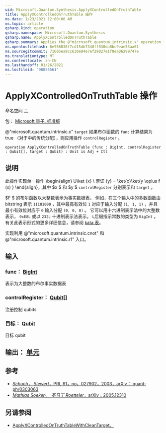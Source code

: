 ```yaml
---
uid: Microsoft.Quantum.Synthesis.ApplyXControlledOnTruthTable
title: ApplyXControlledOnTruthTable 操作
ms.date: 1/23/2021 12:00:00 AM
ms.topic: article
qsharp.kind: operation
qsharp.namespace: Microsoft.Quantum.Synthesis
qsharp.name: ApplyXControlledOnTruthTable
qsharp.summary: Applies the @"microsoft.quantum.intrinsic.x" operation on `target`, if the Boolean function `func` evaluates to true for the classical assignment in `controlRegister`.
ms.openlocfilehash: 6e956038f7cd15db7348ff830da8bc9eae53aa61
ms.sourcegitcommit: 71605ea9cc630e84e7ef29027e1f0ea06299747e
ms.translationtype: MT
ms.contentlocale: zh-CN
ms.lasthandoff: 01/26/2021
ms.locfileid: "98855561"
---
```

# <a name="applyxcontrolledontruthtable-operation"></a>ApplyXControlledOnTruthTable 操作

命名空间 [：](xref:Microsoft.Quantum.Synthesis)

包： [Microsoft 量子. 标准版](https://nuget.org/packages/Microsoft.Quantum.Standard)


@"microsoft.quantum.intrinsic.x" `target` 如果布尔函数的 `func` 计算结果为 true （对于中的传统分配），则应用操作 `controlRegister` 。

```qsharp
operation ApplyXControlledOnTruthTable (func : BigInt, controlRegister : Qubit[], target : Qubit) : Unit is Adj + Ctl
```


## <a name="description"></a>说明

此操作实现单一操作 \begin{align} U\ket {x} \ 票证 {y} = \ket{x}\ket{y \oplus f (x) } \end{align}，其中 $x $ 和 $y $ `controlRegister` 分别表示和 `target` 。

$F $ 的布尔函数以大整数表示为事实数据表。
例如，在三个输入中的多数函数由 bitstring 表示 `11101000` ，其中最高有效位 `1` 对应于输入分配 `(1, 1, 1)` ，并且最小有效位对应于 `0` 输入分配 `(0, 0, 0)` 。
它可以用十六进制表示法中的大整数表示， `0xE8L` 或以 `232L` 十进制表示法表示。  `L`后缀指示常数的类型为 `BigInt` 。
有关此表示形式的更多详细信息，请参阅 [kata 表](https://github.com/microsoft/QuantumKatas/tree/main/TruthTables)。

实现利用 @"microsoft.quantum.intrinsic.cnot" 和 @"microsoft.quantum.intrinsic.r1" 入口。

## <a name="input"></a>输入

### <a name="func--bigint"></a>func： [BigInt](xref:microsoft.quantum.lang-ref.bigint)

表示为大整数的布尔事实数据表


### <a name="controlregister--qubit"></a>controlRegister： [Qubit](xref:microsoft.quantum.lang-ref.qubit)[]

注册控制 qubits


### <a name="target--qubit"></a>目标： [Qubit](xref:microsoft.quantum.lang-ref.qubit)

目标 qubit



## <a name="output--unit"></a>输出： [单元](xref:microsoft.quantum.lang-ref.unit)



## <a name="references"></a>参考

- [*Schuch*， *Siewert*，PRL 91，no，027902，2003，arXiv： quant-ph/0303063](https://arxiv.org/abs/quant-ph/0303063)
- [*Mathias Soeken*， *圣马丁 Roetteler*，arXiv：2005.12310](https://arxiv.org/abs/2005.12310)

## <a name="see-also"></a>另请参阅

- [ApplyXControlledOnTruthTableWithCleanTarget。](xref:Microsoft.Quantum.Synthesis.ApplyXControlledOnTruthTableWithCleanTarget)
